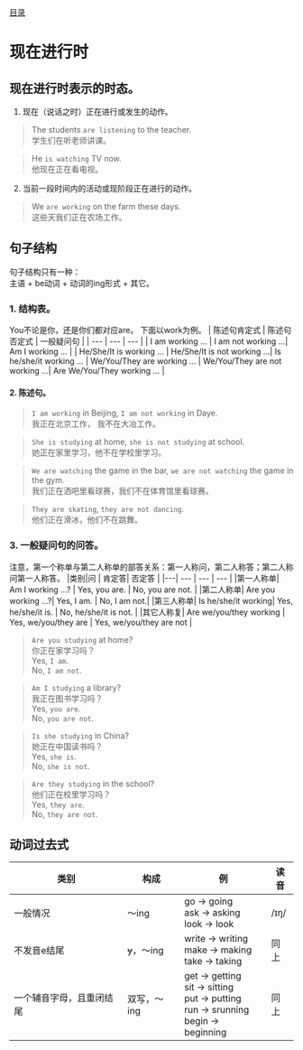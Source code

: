 [目录](../README.md)
# 现在进行时

## 现在进行时表示的时态。
1. 现在（说话之时）正在进行或发生的动作。
> The students `are listening` to the teacher.  
学生们在听老师讲课。 

> He `is watching` TV now.  
他现在正在看电视。
2. 当前一段时间内的活动或现阶段正在进行的动作。
> We `are working` on the farm these days.  
> 这些天我们正在农场工作。

## 句子结构
句子结构只有一种：   
主语 + be动词 + 动词的ing形式 + 其它。

### 1. 结构表。
You不论是你，还是你们都对应are。
下面以work为例。
| 陈述句肯定式 | 陈述句否定式 |  一般疑问句  |
| --- | --- |  --- |
| I am working ... | I am not working ...| Am I working ... | 
| He/She/It is working ... | He/She/It is not working ...| Is he/she/it working ...
| We/You/They are working ... | We/You/They are not working ...| Are We/You/They working ... |


#### 2. 陈述句。
> `I am working` in Beijing, `I am not working` in Daye.   
> 我正在北京工作， 我不在大冶工作。

> `She is studying` at home, `she is not studying` at school.   
> 她正在家里学习，他不在学校里学习。

> `We are watching` the game in the bar, `we are not watching` the game in the gym.  
> 我们正在洒吧里看球赛，我们不在体育馆里看球赛。

> `They are skating`, `they are not dancing`.  
> 他们正在滑冰，他们不在跳舞。

### 3. 一般疑问句的问答。
注意，第一个称单与第二人称单的部答关系：第一人称问，第二人称答；第二人称问第一人称答。
|类别|问 |  肯定答| 否定答 |
|---| --- | --- | --- |
|第一人称单|  Am I working ...? | Yes, you are. | No, you are not. |
|第二人称单|  Are you working ...?| Yes, I am. | No, I am not.|
|第三人称单|  Is he/she/it working| Yes, he/she/it is. | No, he/she/it is not. |
|其它人称复|  Are we/you/they working | Yes, we/you/they are | Yes, we/you/they are not |

> `Are you studying` at home?  
你正在家学习吗？   
Yes, `I am`.  
No, `I am not`.  

> `Am I studying` a library?  
我正在图书学习吗？  
Yes, `you are`.  
No, `you are not`.  

> `Is she studying` in China?  
她正在中国读书吗？  
Yes, `she is`.    
No, `she is not`.    

> `Are they studying` in the school?  
他们正在校里学习吗？   
Yes, `they are`.  
No, `they are not`. 

## 动词过去式
|类别|构成|例|读音|   
|---|---|---|---|   
|一般情况|～ing|go → going <br> ask → asking <br> look → look | /ɪŋ/|  
|不发音e结尾|<del>y</del>，～ing|write → writing <br> make → making <br> take → taking | 同上|  
|一个辅音字母，且重闭结尾|双写，～ing|get → getting <br> sit → sitting <br> put → putting <br> run → srunning <br> begin → beginning| 同上|  